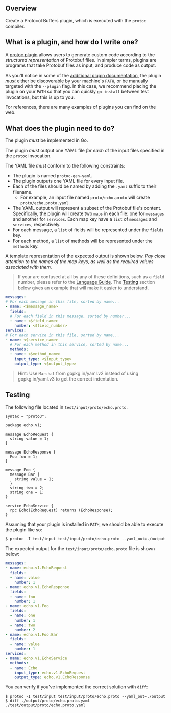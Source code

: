 ## Overview
Create a Protocol Buffers plugin, which is executed with the `protoc` compiler.

## What is a plugin, and how do I write one?

A [protoc plugin][3] allows users to generate custom code according
to the *structured representation* of Protobuf files. In simpler terms,
plugins are programs that take Protobuf files as input, and produce code
as output.

As you'll notice in some of the [additional plugin documentation][4],
the plugin *must* either be discoverable by your machine's `PATH`, or
be manually targeted with the `--plugin` flag. In this case, we recommend
placing the plugin on your `PATH` so that you can quickly `go install`
between test invocations, but this is up to you.

For references, there are many examples of plugins you can find on the web.

  [3]: https://developers.google.com/protocol-buffers/docs/reference/other#plugins
  [4]: https://developers.google.com/protocol-buffers/docs/reference/cpp/google.protobuf.compiler.plugin

## What does the plugin need to do?

The plugin *must* be implemented in Go.

The plugin *must* output one YAML file *for each* of the input files specified
in the `protoc` invocation.

The YAML file *must* conform to the following constraints:
* The plugin is named `protoc-gen-yaml`.
* The plugin outputs one YAML file for every input file.
* Each of the files should be named by adding the `.yaml` suffix to their filename.
  * For example, an input file named `proto/echo.proto` will create `proto/echo.proto.yaml`.
* The YAML output will represent a subset of the Protobuf file's content. Specifically,
  the plugin will create two `maps` in each file: one for `messages` and another for `services`.
  Each map key have a `list` of `messages` and `services`, respectively.
* For each message, a `list` of fields will be represented under the `fields` key.
* For each method, a `list` of methods will be represented under the `methods` key.

A template representation of the expected output is shown below. *Pay close attention to
the names of the map keys, as well as the required values associated with them.*

> If your are confused at all by any of these definitions, such as a `field` number,
  please refer to the [Language Guide][8]. The [Testing](#testing) section below gives
  an example that will make it easier to understand.

```yaml
messages:
# For each message in this file, sorted by name...
- name: <$message_name>
  fields:
  # For each field in this message, sorted by number...
  - name: <$field_name>
    number: <$field_number>
services:
# For each service in this file, sorted by name...
- name: <$service_name>
  # For each method in this service, sorted by name...
  methods:
  - name: <$method_name>
    input_type: <$input_type>
    output_type: <$output_type>
```

  [8]: https://developers.google.com/protocol-buffers/docs/overview

> Hint: Use `Marshal` from gopkg.in/yaml.v2 instead of using gopkg.in/yaml.v3 to get the correct indentation.

## Testing

The following file located in `test/input/proto/echo.proto`.

```
syntax = "proto3";

package echo.v1;

message EchoRequest {
  string value = 1;
}

message EchoResponse {
  Foo foo = 1;
}

message Foo {
  message Bar {
    string value = 1;
  }
  string two = 2;
  string one = 1;
}

service EchoService {
  rpc Echo(EchoRequest) returns (EchoResponse);
}
```

Assuming that your plugin is installed in `PATH`, we should be able to execute
the plugin like so:

```shell
$ protoc -I test/input test/input/proto/echo.proto --yaml_out=./output
```

The expected output for the `test/input/proto/echo.proto` file is shown below:

```yaml
messages:
- name: echo.v1.EchoRequest
  fields:
  - name: value
    number: 1
- name: echo.v1.EchoResponse
  fields:
  - name: foo
    number: 1
- name: echo.v1.Foo
  fields:
  - name: one
    number: 1
  - name: two
    number: 2
- name: echo.v1.Foo.Bar
  fields:
  - name: value
    number: 1
services:
- name: echo.v1.EchoService
  methods:
  - name: Echo
    input_type: echo.v1.EchoRequest
    output_type: echo.v1.EchoResponse
```

You can verify if you've implemented the correct solution with `diff`:

```shell
$ protoc -I test/input test/input/proto/echo.proto --yaml_out=./output
$ diff ./output/proto/echo.proto.yaml ./test/output/proto/echo.proto.yaml
```
